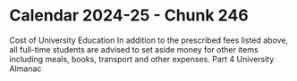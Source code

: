 # Calendar 2024-25 - Chunk 246

<!-- Chunk tokens: 38, Enriched tokens: 42 -->

Cost of University Education
In addition to the prescribed fees listed above, all full-time students are advised to set aside money for other items including meals, books, transport and other expenses.
Part 4
University Almanac